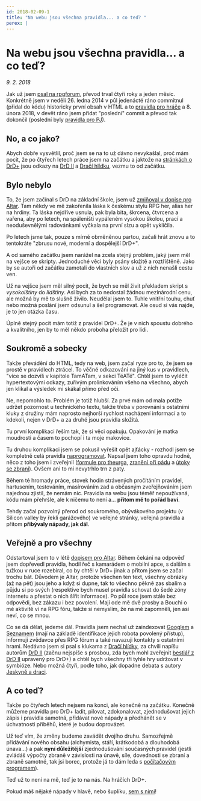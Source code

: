 ```yaml
---
id: 2018-02-09-1
title: "Na webu jsou všechna pravidla... a co teď? "
perex: |
---
```


# Na webu jsou všechna pravidla... a co teď? 

*9. 2. 2018*

Jak už jsem [psal na rpgforum](https://rpgforum.cz/forum/viewtopic.php?f=238&t=14870), převod trval čtyři roky a jeden měsíc.
Konkrétně jsem v neděli 26. ledna 2014 v půl jedenácté ráno commitnul (přidal do kódu) historicky první obsah v HTML a to [pravidla pro hráče](https://pph.drdplus.info/?trial=1) a 8. února 2018, v devět ráno jsem přidat "poslední" commit a převod tak dokončil (poslední byly [pravidla pro PJ](https://pph.drdplus.info/?trial=1)). 

## No, a co jako?

Abych dobře vysvětlil, proč jsem se na to už dávno nevykašlal, proč mám pocit, že po čtyřech letech práce jsem na začátku a jaktože na [stránkách o DrD+](https://www.drdplus.info) jsou odkazy na [DrD II](http://www.drd2.cz/) a [Dračí hlídku](https://www.dracihlidka.cz/), vezmu to od začátku.

## Bylo nebylo 

To, že jsem začínal s DrD na základní škole, jsem už [zmiňoval v dopise pro Altar](2017-08-02-ptam_se_bouchiho_z_altaru_zda_mohu_zverejnit_drd_pravidla.md). Tam někdy ve mě zakořenila láska k českému stylu RPG her, alias her na hrdiny.
Ta láska nejdříve usnula, pak byla bita, škrcena, čtvrcena a vařena, aby po letech, na spáleništi vypáleném vysokou školou, prací a neoduševnělými radovánkami vyčkala na první slzu a opět vyklíčila.

Po letech jsme tak, pouze s mírně obměněnou partou, začali hrát znovu a to tentokráte "zbrusu nové, moderní a dospělejší DrD+".

A od samého začátku jsem narážel na zcela stejný problém, jaký jsem měl na vejšce se skripty. Jednoduché věci byly psány složitě a roztříštěně.
Jako by se autoři od začátku zamotali do vlastních slov a už z nich nenašli cestu ven.

Už na vejšce jsem měl silný pocit, že bych se měl živit překladem skript s *vysokolštiny* do *lidštiny*. Asi bych za to nedostal žádnou mezinárodní cenu, ale možná by mě to slušně živilo.
Neudělal jsem to. Tuhle vnitřní touhu, chuť nebo možná poslání jsem odsunul a šel programovat. Ale osud si vás najde, je to jen otázka času.

Úplně stejný pocit mám totiž z pravidel DrD+. Že je v nich spoustu dobrého a kvalitního, jen by to měl někdo proboha přeložit pro lidi.

## Soukromě a sobecky

Takže převádění do HTML, tedy na web, jsem začal ryze pro to, že jsem se prostě v pravidlech ztrácel. To věčné odkazování na jiný kus v pravidlech, "více se dozvíš v kapitole TamATam, v sekci TéATé".
Chtěl jsem to vyléčit hypertextovými odkazy, zuřivým prolinkováním všeho na všechno, abych jen klikal a výsledek mi skákal přímo před oči.

Ne, nepomohlo to. Problém je totiž hlubší.
Za prvé mám od mala potíže udržet pozornost u technického textu, takže třeba v porovnání s ostatními kluky z družiny mám naprosto nejhorší rychlost nacházení informací a to kdekoli, nejen v DrD+ a za druhé jsou pravidla složitá.

Tu první komplikaci řeším tak, že si věci opakuju. Opakování je matka moudrosti a časem to pochopí i ta moje makovice.

Tu druhou komplikaci jsem se pokusil vyřešit opět ajťácky - rozhodl jsem se kompletně celá pravidla [naprogramovat](https://github.com/search?utf8=%E2%9C%93&q=drd-plus).
Napsal jsem toho opravdu hodně, něco z toho jsem i zveřejnil ([formule pro theurga](https://formule.theurg.drdplus.info/), [zranění při pádu](https://pad.drdplus.info/) a [útoky se zbraní](https://boj.drdplus.info/)).
Ovšem ani to mi nevytrhlo trn z paty.

Během té hromady práce, stovek hodin strávených pročítáním pravidel, hartusením, testováním, masírováním zad a občasným zveřejňováním jsem najednou zjistil, že nemám nic.
Pravidla na webu jsou téměř nepoužívaná, kódu mám přehršle, ale k ničemu to není a... **přitom mě to pořád baví**.

Tehdy začal pozvolný přerod od soukromého, obývákového projektu (v Silicon valley by řekli garážového) ve veřejné stránky, veřejná pravidla a přitom **přibývaly nápady, jak dál**.

## Veřejně a pro všechny

Odstartoval jsem to v létě [dopisem pro Altar](2017-08-02-ptam_se_bouchiho_z_altaru_zda_mohu_zverejnit_drd_pravidla.md).
Během čekání na odpověď jsem dopřevedl pravidla, hodil řeč s kamarádem o mobilní apce, s dalším s tužkou v ruce rozebíral, co by chtěl v DrD+ jinak a přitom jsem se začal trochu bát.
Důvodem je Altar, protože všechen ten text, všechny obrázky (až na pět) jsou jeho a když si dupne, tak to všechno pěkně zas sbalím a půjdu si po svých (respektive bych musel pravidla schovat do šedé zóny internetu a přestat o nich šířit informace).
Po půl roce jsem stále bez odpovědi, bez zákazu i bez povolení. Mají ode mě dvě prosby a Bouchi o mé aktivitě ví na RPG fóru, takže si nemyslím, že na mě zapomněli, jen asi neví, co se mnou.

Co se dá dělat, jedeme dál. Pravidla jsem nechal už zaindexovat [Googlem](https://www.google.com/webmasters/tools/submit-url?continue=/addurl) a [Seznamem](https://search.seznam.cz/pridej-stranku) (mají na základě identifikace jejich robota povolený přístup), informuji zvědavce přes RPG fórum a také navazuji kontakty s ostatními hrami.
Nedávno jsem si psal s klukama z [Dračí hlídky](https://www.dracihlidka.cz/), za chvíli napíšu autorům [DrD II](http://www.drd2.cz/) (začnu nejspíše s prosbou, zda bych mohl zveřejnit [bestiář z DrD II](https://obchod.altar.cz/drd-ii-bestiar-everze-p-1005.html) upravený pro DrD+) a chtěl bych všechny tři tyhle hry udržovat v symbióze.
Nebo možná čtyři, podle toho, jak dopadne debata s autory [Jeskyně a draci](http://jeskyneadraci.cz/).

## A co teď?

Takže po čtyřech letech nejsem na konci, ale konečně na začátku. Konečně můžeme pravidla pro DrD+ ladit, pilovat, zdokonalovat, zjednodušovat jejich zápis i pravidla samotná, přidávat nové nápady a předhánět se v úchvatnosti příběhů, které je budou doprovázet.

Už teď vím, že změny budeme zavádět dvojího druhu. Samozřejmě přidávání nového obsahu (alchymista, stáří, krátkodobá a dlouhodobá únava...) a pak **nyní důležitější** zjednodušování současných pravidel (jestli zvládáš výpočty zbraně v závislosti na únavě, síle, dovednosti se zbraní a zbraně samotné, tak jsi borec, protože já to dám leda s [počítačovým programem](https://boj.drdplus.info/)).

Teď už to není na mě, teď je to na nás. Na hráčích DrD+.

Pokud máš nějaké nápady v hlavě, nebo šuplíku, [sem s nimi](https://rpgforum.cz/forum/viewtopic.php?f=238&t=14870)!
